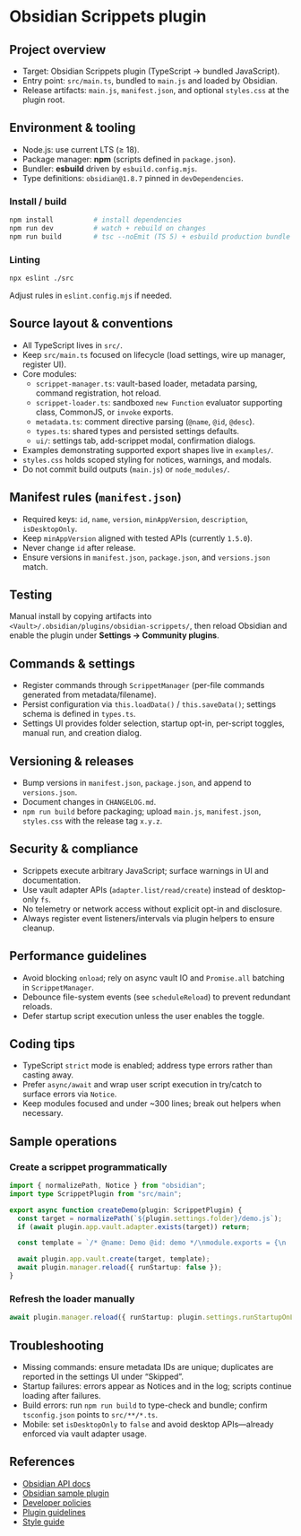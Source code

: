 # Obsidian Scrippets plugin

## Project overview

- Target: Obsidian Scrippets plugin (TypeScript → bundled JavaScript).
- Entry point: `src/main.ts`, bundled to `main.js` and loaded by Obsidian.
- Release artifacts: `main.js`, `manifest.json`, and optional `styles.css` at the plugin root.

## Environment & tooling

- Node.js: use current LTS (≥ 18).
- Package manager: **npm** (scripts defined in `package.json`).
- Bundler: **esbuild** driven by `esbuild.config.mjs`.
- Type definitions: `obsidian@1.8.7` pinned in `devDependencies`.

### Install / build

```bash
npm install          # install dependencies
npm run dev          # watch + rebuild on changes
npm run build        # tsc --noEmit (TS 5) + esbuild production bundle
```

### Linting

```bash
npx eslint ./src
```

Adjust rules in `eslint.config.mjs` if needed.

## Source layout & conventions

- All TypeScript lives in `src/`.
- Keep `src/main.ts` focused on lifecycle (load settings, wire up manager, register UI).
- Core modules:
  - `scrippet-manager.ts`: vault-based loader, metadata parsing, command registration, hot reload.
  - `scrippet-loader.ts`: sandboxed `new Function` evaluator supporting class, CommonJS, or `invoke` exports.
  - `metadata.ts`: comment directive parsing (`@name`, `@id`, `@desc`).
  - `types.ts`: shared types and persisted settings defaults.
  - `ui/`: settings tab, add-scrippet modal, confirmation dialogs.
- Examples demonstrating supported export shapes live in `examples/`.
- `styles.css` holds scoped styling for notices, warnings, and modals.
- Do not commit build outputs (`main.js`) or `node_modules/`.

## Manifest rules (`manifest.json`)

- Required keys: `id`, `name`, `version`, `minAppVersion`, `description`, `isDesktopOnly`.
- Keep `minAppVersion` aligned with tested APIs (currently `1.5.0`).
- Never change `id` after release.
- Ensure versions in `manifest.json`, `package.json`, and `versions.json` match.

## Testing

Manual install by copying artifacts into `<Vault>/.obsidian/plugins/obsidian-scrippets/`, then reload Obsidian and enable the plugin under **Settings → Community plugins**.

## Commands & settings

- Register commands through `ScrippetManager` (per-file commands generated from metadata/filename).
- Persist configuration via `this.loadData()` / `this.saveData()`; settings schema is defined in `types.ts`.
- Settings UI provides folder selection, startup opt-in, per-script toggles, manual run, and creation dialog.

## Versioning & releases

- Bump versions in `manifest.json`, `package.json`, and append to `versions.json`.
- Document changes in `CHANGELOG.md`.
- `npm run build` before packaging; upload `main.js`, `manifest.json`, `styles.css` with the release tag `x.y.z`.

## Security & compliance

- Scrippets execute arbitrary JavaScript; surface warnings in UI and documentation.
- Use vault adapter APIs (`adapter.list/read/create`) instead of desktop-only `fs`.
- No telemetry or network access without explicit opt-in and disclosure.
- Always register event listeners/intervals via plugin helpers to ensure cleanup.

## Performance guidelines

- Avoid blocking `onload`; rely on async vault IO and `Promise.all` batching in `ScrippetManager`.
- Debounce file-system events (see `scheduleReload`) to prevent redundant reloads.
- Defer startup script execution unless the user enables the toggle.

## Coding tips

- TypeScript `strict` mode is enabled; address type errors rather than casting away.
- Prefer `async/await` and wrap user script execution in try/catch to surface errors via `Notice`.
- Keep modules focused and under ~300 lines; break out helpers when necessary.

## Sample operations

### Create a scrippet programmatically

```ts
import { normalizePath, Notice } from "obsidian";
import type ScrippetPlugin from "src/main";

export async function createDemo(plugin: ScrippetPlugin) {
  const target = normalizePath(`${plugin.settings.folder}/demo.js`);
  if (await plugin.app.vault.adapter.exists(target)) return;

  const template = `/* @name: Demo @id: demo */\nmodule.exports = {\n  async invoke(plugin) {\n    new Notice('Demo ran');\n  },\n};\n`;

  await plugin.app.vault.create(target, template);
  await plugin.manager.reload({ runStartup: false });
}
```

### Refresh the loader manually

```ts
await plugin.manager.reload({ runStartup: plugin.settings.runStartupOnLoad });
```

## Troubleshooting

- Missing commands: ensure metadata IDs are unique; duplicates are reported in the settings UI under “Skipped”.
- Startup failures: errors appear as Notices and in the log; scripts continue loading after failures.
- Build errors: run `npm run build` to type-check and bundle; confirm `tsconfig.json` points to `src/**/*.ts`.
- Mobile: set `isDesktopOnly` to `false` and avoid desktop APIs—already enforced via vault adapter usage.

## References

- [Obsidian API docs](https://docs.obsidian.md)
- [Obsidian sample plugin](https://github.com/obsidianmd/obsidian-sample-plugin)
- [Developer policies](https://docs.obsidian.md/Developer+policies)
- [Plugin guidelines](https://docs.obsidian.md/Plugins/Releasing/Plugin+guidelines)
- [Style guide](https://help.obsidian.md/style-guide)
